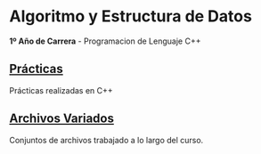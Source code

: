 # Algoritmo y Estructura de Datos

**1º Año de Carrera** - Programacion de Lenguaje C++

## [Prácticas]()
Prácticas realizadas en C++

## [Archivos Variados](https://github.com/alu0101128894/AyED/tree/main/Variados)
Conjuntos de archivos trabajado a lo largo del curso.

